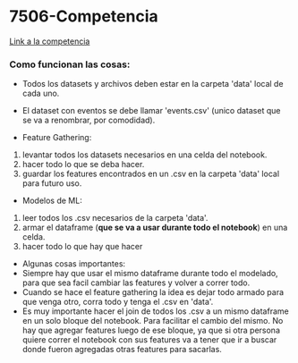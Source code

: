 # 7506-Competencia

[Link a la competencia](https://www.kaggle.com/c/trocafone)

### Como funcionan las cosas: 

+ Todos los datasets y archivos deben estar en la carpeta 'data' local de cada uno.

+ El dataset con eventos se debe llamar 'events.csv' (unico dataset que se va a renombrar, por comodidad).

+ Feature Gathering:
 1. levantar todos los datasets necesarios en una celda del notebook.
 2. hacer todo lo que se deba hacer.
 3. guardar los features encontrados en un .csv en la carpeta 'data' local para futuro uso.

+ Modelos de ML:
 1. leer todos los .csv necesarios de la carpeta 'data'.
 2. armar el dataframe (**que se va a usar durante todo el notebook**) en una celda.
 3. hacer todo lo que hay que hacer

+ Algunas cosas importantes:
 + Siempre hay que usar el mismo dataframe durante todo el modelado, para que sea facil cambiar las features y volver a correr todo.
 + Cuando se hace el feature gathering la idea es dejar todo armado para que venga otro, corra todo y tenga el .csv en 'data'.
 + Es muy importante hacer el join de todos los .csv a un mismo dataframe en un solo bloque del notebook. Para facilitar el cambio del mismo. No hay que agregar features luego de ese bloque, ya que si otra persona quiere correr el notebook con sus features va a tener que ir a buscar donde fueron agregadas otras features para sacarlas.